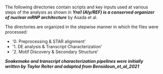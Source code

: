 
The following directories contain scripts and key inputs used at various steps of the analysis as shown in ***Yra1 (Aly/REF) is a conserved organizer of nuclear mRNP architecture*** by Asada et al.

The directories are organized in the stepwise manner in which the files were processed:

* '0. Preprocessing & STAR alignment'
* '1. DE analysis & Transcript Characterization'
* '2. Motif Discovery & Secondary Structure'

***Snakemake and transcript characterization pipelines were initially written by Taylor Reiter and adapted from Bensidoun_et_al_2021***
